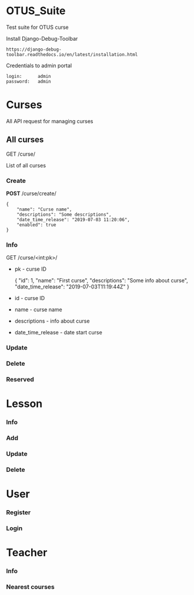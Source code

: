 # OTUS_Suite
Test suite for OTUS curse


Install Django-Debug-Toolbar

    https://django-debug-toolbar.readthedocs.io/en/latest/installation.html
    

Credentials to admin portal
    
    login:      admin
    password:   admin


# Curses
All API request for managing curses  

## All curses
GET /curse/

List of all curses

### Create
**POST** /curse/create/


    {
        "name": "Curse name",
        "descriptions": "Some descriptions",
        "date_time_release": "2019-07-03 11:20:06",
        "enabled": true
    }
    
### Info
GET /curse/\<int:pk\>/

 * pk - curse ID


    {
        "id": 1,
        "name": "First curse",
        "descriptions": "Some info about curse",
        "date_time_release": "2019-07-03T11:19:44Z"
    }
 
 * id - curse ID
 * name - curse name
 * descriptions - info about curse
 * date_time_release - date start curse

### Update

### Delete

### Reserved


# Lesson

### Info
### Add
### Update
### Delete

# User
### Register
### Login

# Teacher
### Info
### Nearest courses
